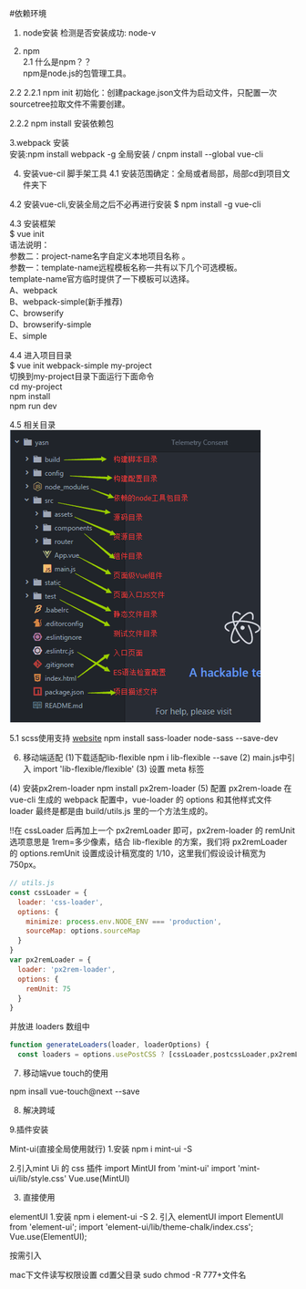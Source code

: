 #依赖环境
1. node安装
    检测是否安装成功: node-v

2. npm   
2.1 什么是npm？？  
    npm是node.js的包管理工具。  


2.2 
2.2.1 npm init 初始化：创建package.json文件为启动文件，只配置一次
    sourcetree拉取文件不需要创建。  

2.2.2 npm install 安装依赖包	  

3.webpack 安装	  
    安装:npm install webpack -g 全局安装   /   cnpm install --global vue-cli

4. 安装vue-cil 脚手架工具
  4.1 安装范围确定：全局或者局部，局部cd到项目文件夹下  
  
  4.2 安装vue-cli,安装全局之后不必再进行安装
    $ npm install -g vue-cli   
    
  4.3 安装框架  
    $ vue init <template-name> <project-name>   
    语法说明：   
    参数二：project-name名字自定义本地项目名称 。   
    参数一：template-name远程模板名称一共有以下几个可选模板。   
    template-name官方临时提供了一下模板可以选择。                   
    A、webpack     
    B、webpack-simple(新手推荐)    
    C、browserify    
    D、browserify-simple   
    E、simple    
    
  4.4 进入项目目录   
    $ vue init webpack-simple my-project    
    切换到my-project目录下面运行下面命令  
    cd my-project    
    npm install  
    npm run dev  
    
4.5 相关目录
    ![构建目录](img/vue%20构建目录.png)    

5.1 scss使用支持
  [website](https://segmentfault.com/a/1190000009802725)
  npm install sass-loader node-sass --save-dev

6. 移动端适配
  (1)下载适配lib-flexible
  npm i lib-flexible --save
  (2) main.js中引入
  import 'lib-flexible/flexible'
  (3) 设置 meta 标签
  <meta name="viewport" content="width=device-width, initial-scale=1.0">
  (4) 安装px2rem-loader
  npm install px2rem-loader
  (5) 配置 px2rem-loade
  在 vue-cli 生成的 webpack 配置中，vue-loader 的 options 和其他样式文件 loader 最终是都是由 build/utils.js 里的一个方法生成的。
  
 !!在 cssLoader 后再加上一个 px2remLoader 即可，px2rem-loader 的 remUnit 选项意思是 1rem=多少像素，结合 lib-flexible 的方案，我们将 px2remLoader 的 options.remUnit 设置成设计稿宽度的 1/10，这里我们假设设计稿宽为 750px。
```javascript
// utils.js
const cssLoader = {
  loader: 'css-loader',
  options: {
    minimize: process.env.NODE_ENV === 'production',
    sourceMap: options.sourceMap
  }
}
var px2remLoader = {
  loader: 'px2rem-loader',
  options: {
    remUnit: 75
  }
}
```
并放进 loaders 数组中
```javascript
function generateLoaders(loader, loaderOptions) {
  const loaders = options.usePostCSS ? [cssLoader,postcssLoader,px2remLoader] : [cssLoader,px2remLoader]

```

7. 移动端vue touch的使用

npm insall vue-touch@next --save


8. 解决跨域




9.插件安装



Mint-ui(直接全局使用就行) 
1.安装
npm i mint-ui -S

2.引入mint Ui 的 css 插件
  import MintUI from 'mint-ui'
  import 'mint-ui/lib/style.css'
  Vue.use(MintUI)

3. 直接使用




elementUI
1.安装
npm i element-ui -S
2. 引入 elementUI
import ElementUI from 'element-ui';
import 'element-ui/lib/theme-chalk/index.css';
Vue.use(ElementUI);




按需引入










mac下文件读写权限设置
cd置父目录 sudo chmod -R 777+文件名











